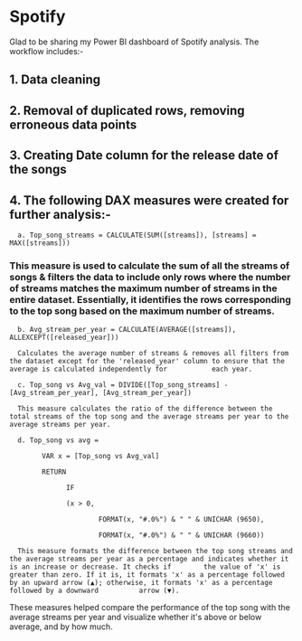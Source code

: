 # Spotify

Glad to be sharing my Power BI dashboard of Spotify analysis. The workflow includes:-

## 1. Data cleaning

## 2. Removal of duplicated rows, removing erroneous data points

## 3. Creating Date column for the release date of the songs

## 4. The following DAX measures were created for further analysis:-

      a. Top_song_streams = CALCULATE(SUM([streams]), [streams] = MAX([streams]))

###      This measure is used to calculate the sum of all the streams of songs & filters the data to include only rows where the number of streams matches the maximum number of streams in         the entire dataset. Essentially, it identifies the rows corresponding to the top song based on the maximum number of streams.

      b. Avg_stream_per_year = CALCULATE(AVERAGE([streams]), ALLEXCEPT([released_year]))
      
      Calculates the average number of streams & removes all filters from the dataset except for the 'released_year' column to ensure that the average is calculated independently for           each year.

      c. Top_song vs Avg_val = DIVIDE([Top_song_streams] - [Avg_stream_per_year], [Avg_stream_per_year])
      
      This measure calculates the ratio of the difference between the total streams of the top song and the average streams per year to the average streams per year.

      d. Top_song vs avg = 
      
            VAR x = [Top_song vs Avg_val]
            
            RETURN
            
                  IF
                  
                  (x > 0,
                  
                          FORMAT(x, "#.0%") & " " & UNICHAR (9650),
                          
                          FORMAT(x, "#.0%") & " " & UNICHAR (9660))
      
      This measure formats the difference between the top song streams and the average streams per year as a percentage and indicates whether it is an increase or decrease. It checks if        the value of 'x' is greater than zero. If it is, it formats 'x' as a percentage followed by an upward arrow (▲); otherwise, it formats 'x' as a percentage followed by a downward          arrow (▼).

These measures helped compare the performance of the top song with the average streams per year and visualize whether it's above or below average, and by how much.
